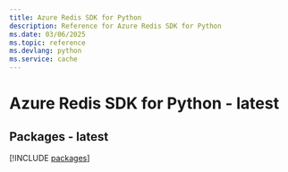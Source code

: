 ```yaml
---
title: Azure Redis SDK for Python
description: Reference for Azure Redis SDK for Python
ms.date: 03/06/2025
ms.topic: reference
ms.devlang: python
ms.service: cache
---
```

# Azure Redis SDK for Python - latest
## Packages - latest
[!INCLUDE [packages](redis-index.md)]